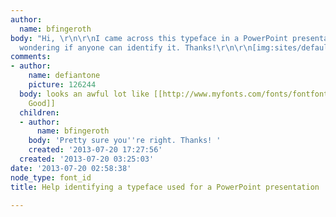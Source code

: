 ```yaml
---
author:
  name: bfingeroth
body: "Hi, \r\n\r\nI came across this typeface in a PowerPoint presentation and was
  wondering if anyone can identify it. Thanks!\r\n\r\n[img:sites/default/files/old-images/hands_per_device_4304.png]"
comments:
- author:
    name: defiantone
    picture: 126244
  body: looks an awful lot like [[http://www.myfonts.com/fonts/fontfont/good-pro/|FF
    Good]]
  children:
  - author:
      name: bfingeroth
    body: 'Pretty sure you''re right. Thanks! '
    created: '2013-07-20 17:27:56'
  created: '2013-07-20 03:25:03'
date: '2013-07-20 02:58:38'
node_type: font_id
title: Help identifying a typeface used for a PowerPoint presentation

---
```

